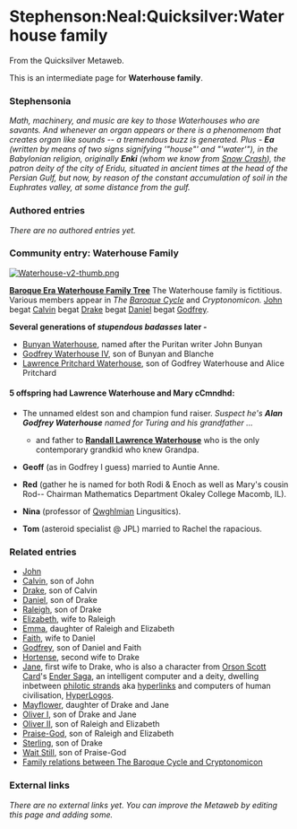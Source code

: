 
# Stephenson:Neal:Quicksilver:Waterhouse family

From the Quicksilver Metaweb.

This is an intermediate page for 
**Waterhouse family**.

### Stephensonia


*Math, machinery, and music are key to those Waterhouses who are savants. And whenever an organ appears or there is a phenomenom that creates organ like sounds -- a tremendous buzz is generated. Plus - **Ea** (written by means of two signs signifying '"house"' and "'water'"), in the Babylonian religion, originally **Enki** (whom we know from [Snow Crash](/stephenson-neal-snow-crash)), the patron deity of the city of Eridu, situated in ancient times at the head of the Persian Gulf, but now, by reason of the constant accumulation of soil in the Euphrates valley, at some distance from the gulf.* 

### Authored entries


*There are no authored entries yet.*

### Community entry: Waterhouse Family


[![Waterhouse-v2-thumb.png](/web/20060725165619im_/http://www.metaweb.com/wiki/upload/5/57/Waterhouse-v2-thumb.png)](waterhouse-v2-thumb-png)  

**[Baroque Era Waterhouse Family Tree](/stephenson-neal-quicksilver-waterhouse-family-tree)**
The Waterhouse family is fictitious. Various members appear in *The [Baroque Cycle](/baroque-cycle)* and *Cryptonomicon.* [John](/stephenson-neal-quicksilver-john-waterhouse) begat [Calvin](/stephenson-neal-quicksilver-calvin-waterhouse) begat [Drake](/stephenson-neal-quicksilver-drake-waterhouse) begat [Daniel](/stephenson-neal-quicksilver-daniel-waterhouse) begat [Godfrey](/stephenson-neal-quicksilver-godfrey-william-waterhouse).

**Several generations of *stupendous badasses* later -**  

* [Bunyan Waterhouse](/stephenson-neal-cryptonomicon-bunyan-waterhouse), named after the Puritan writer John Bunyan
* [Godfrey Waterhouse IV](/stephenson-neal-cryptonomicon-godfrey-waterhouse-iv), son of Bunyan and Blanche
* [Lawrence Pritchard Waterhouse](/stephenson-neal-cryptonomicon-lawrence-waterhouse), son of Godfrey Waterhouse and Alice Pritchard


#### 5 offspring had Lawrence Waterhouse and Mary cCmndhd:


* The unnamed eldest son and champion fund raiser. *Suspect he's **Alan Godfrey Waterhouse** named for Turing and his grandfather ...*   

	+ and father to **[Randall Lawrence Waterhouse](/stephenson-neal-cryptonomicon-randy-waterhouse)** who is the only contemporary grandkid who knew Grandpa.
* **Geoff** (as in Godfrey I guess) married to Auntie Anne.
* **Red** (gather he is named for both Rodi & Enoch as well as Mary's cousin Rod-- Chairman Mathematics Department Okaley College Macomb, IL).
* **Nina** (professor of [Qwghlmian](/qwghlm) Lingusitics).
* **Tom** (asteroid specialist @ JPL) married to Rachel the rapacious.


### Related entries


* [John](/stephenson-neal-quicksilver-john-waterhouse)
* [Calvin](/stephenson-neal-quicksilver-calvin-waterhouse), son of John
* [Drake](/stephenson-neal-quicksilver-drake-waterhouse), son of Calvin
* [Daniel](/stephenson-neal-quicksilver-daniel-waterhouse), son of Drake
* [Raleigh](/stephenson-neal-quicksilver-raleigh-waterhouse), son of Drake
* [Elizabeth](/stephenson-neal-quicksilver-elizabeth-flint-waterhouse), wife to Raleigh
* [Emma](/stephenson-neal-quicksilver-emma-waterhouse), daughter of Raleigh and Elizabeth
* [Faith](/stephenson-neal-quicksilver-faith-page-waterhouse), wife to Daniel
* [Godfrey](/stephenson-neal-quicksilver-godfrey-william-waterhouse), son of Daniel and Faith
* [Hortense](/stephenson-neal-quicksilver-hortense-bowden-waterhouse), second wife to Drake
* [Jane](/stephenson-neal-quicksilver-jane-wheelwright-waterhouse), first wife to Drake, who is also a character from  [Orson Scott Card](/orson-scott-card)'s [Ender Saga](/ender-saga), an intelligent computer and a deity, dwelling inbetween [philotic strands](/philotic-strands) aka [hyperlinks](/hyperlinks) and computers of human civilisation, [HyperLogos](/hyperlogos).
* [Mayflower](/stephenson-neal-quicksilver-mayflower-waterhouse-ham), daughter of Drake and Jane
* [Oliver I](/stephenson-neal-quicksilver-oliver-waterhouse-i), son of Drake and Jane
* [Oliver II](/stephenson-neal-quicksilver-oliver-waterhouse-ii), son of Raleigh and Elizabeth
* [Praise-God](/stephenson-neal-quicksilver-praise-god-waterhouse), son of Raleigh and Elizabeth
* [Sterling](/stephenson-neal-quicksilver-sterling-waterhouse), son of Drake
* [Wait Still](/stephenson-neal-quicksilver-wait-still-waterhouse), son of Praise-God
* [Family relations between The Baroque Cycle and Cryptonomicon](/stephenson-neal-cryptonomicon-family-relationships)


### External links


*There are no external links yet. You can improve the Metaweb by editing this page and adding some.*
